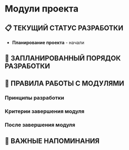 # Модули проекта

## 📋 ТЕКУЩИЙ СТАТУС РАЗРАБОТКИ

-  **Планирование проекта** - начали

## 🎯 ЗАПЛАНИРОВАННЫЙ ПОРЯДОК РАЗРАБОТКИ


## 📝 ПРАВИЛА РАБОТЫ С МОДУЛЯМИ

### Принципы разработки


### Критерии завершения модуля


### После завершения модуля


## 🚨 ВАЖНЫЕ НАПОМИНАНИЯ
